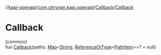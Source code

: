 //[kapi-openapi](../../../index.md)/[com.chrynan.kapi.openapi](../index.md)/[Callback](index.md)/[Callback](-callback.md)

# Callback

[common]\
fun [Callback](-callback.md)(paths: [Map](https://kotlinlang.org/api/latest/jvm/stdlib/kotlin.collections/-map/index.html)&lt;[String](https://kotlinlang.org/api/latest/jvm/stdlib/kotlin/-string/index.html), [ReferenceOrType](../-reference-or-type/index.md)&lt;[PathItem](../-path-item/index.md)&gt;&gt;? = null)
